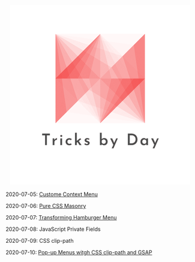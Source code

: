 <div align="center">

![logo](./src/assets/logo-480.png)

</div>


2020-07-05: [Custome Context Menu](https://codepen.io/mudontire/pen/ZEQvRNX)

2020-07-06: [Pure CSS Masonry](https://codepen.io/mudontire/pen/yLevxRr)

2020-07-07: [Transforming Hamburger Menu](https://codepen.io/mudontire/pen/VweXWQR)

2020-07-08: JavaScript Private Fields 

2020-07-09: CSS clip-path

2020-07-10: [Pop-up Menus witgh CSS clip-path and GSAP](https://codepen.io/mudontire/pen/abdPzNv)